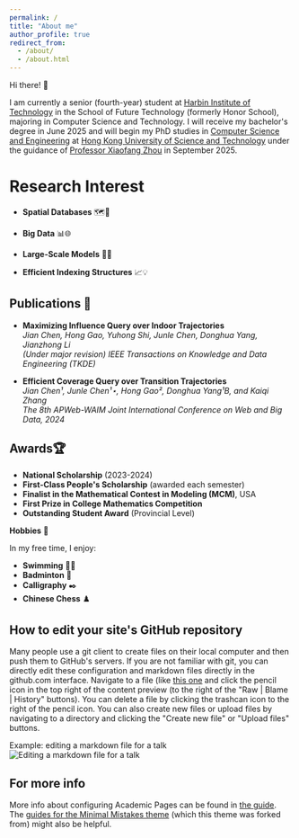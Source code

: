 ```yaml
---
permalink: /
title: "About me"
author_profile: true
redirect_from: 
  - /about/
  - /about.html
---
```

Hi there! 👋

I am currently a senior (fourth-year) student at [Harbin Institute of Technology](https://www.hit.edu.cn/) in the School of Future Technology (formerly Honor School), majoring in Computer Science and Technology. I will receive my bachelor's degree in June 2025 and will begin my PhD studies in [Computer Science and Engineering](https://www.cse.ust.hk/) at [Hong Kong University of Science and Technology](https://hkust.edu.hk/) under the guidance of [Professor Xiaofang Zhou](https://facultyprofiles.hkust.edu.hk/profiles.php?profile=xiaofang-zhou-zxf) in September 2025.


Research Interest
======

- **Spatial Databases** 🗺️📌  

- **Big Data** 📊🌐  

- **Large-Scale Models** 🧠🚀  

- **Efficient Indexing Structures** 📈💡  


Publications 📑
------
- **Maximizing Influence Query over Indoor Trajectories**  
  *Jian Chen, Hong Gao, Yuhong Shi, Junle Chen, Donghua Yang, Jianzhong Li*  
  _(Under major revision) IEEE Transactions on Knowledge and Data Engineering (TKDE)_

- **Efficient Coverage Query over Transition Trajectories**  
  *Jian Chen¹, Junle Chen¹⋆, Hong Gao², Donghua Yang¹B, and Kaiqi Zhang*  
  _The 8th APWeb-WAIM Joint International Conference on Web and Big Data, 2024_


Awards🏆
------
- **National Scholarship** (2023-2024)  
- **First-Class People's Scholarship** (awarded each semester)  
- **Finalist in the Mathematical Contest in Modeling (MCM)**, USA  
- **First Prize in College Mathematics Competition**  
- **Outstanding Student Award** (Provincial Level)


**Hobbies** 🎉

In my free time, I enjoy:
- **Swimming** 🏊‍♂️
- **Badminton** 🏸
- **Calligraphy** ✒️
- **Chinese Chess** ♟️

How to edit your site's GitHub repository
------
Many people use a git client to create files on their local computer and then push them to GitHub's servers. If you are not familiar with git, you can directly edit these configuration and markdown files directly in the github.com interface. Navigate to a file (like [this one](https://github.com/academicpages/academicpages.github.io/blob/master/_talks/2012-03-01-talk-1.md) and click the pencil icon in the top right of the content preview (to the right of the "Raw | Blame | History" buttons). You can delete a file by clicking the trashcan icon to the right of the pencil icon. You can also create new files or upload files by navigating to a directory and clicking the "Create new file" or "Upload files" buttons. 

Example: editing a markdown file for a talk
![Editing a markdown file for a talk](/images/editing-talk.png)

For more info
------
More info about configuring Academic Pages can be found in [the guide](https://academicpages.github.io/markdown/). The [guides for the Minimal Mistakes theme](https://mmistakes.github.io/minimal-mistakes/docs/configuration/) (which this theme was forked from) might also be helpful.
